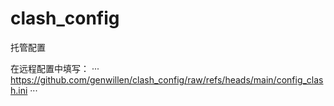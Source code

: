 # clash_config
托管配置


在远程配置中填写：
···
https://github.com/genwillen/clash_config/raw/refs/heads/main/config_clash.ini
···
